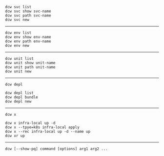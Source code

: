 

```
dcw svc list
dcw svc show svc-name
dcw svc path svc-name
dcw svc new
```

-----

```
dcw env list
dcw env show env-name
dcw env path env-name
dcw env new
```

-----

```
dcw unit list
dcw unit show unit-name
dcw unit path unit-name
dcw unit new
```

-----

```
dcw depl

dcw depl list
dcw depl bundle
dcw depl new
```

-----

```
dcw x

dcw x infra-local up -d
dcw x --tpye=k8s infra-local apply 
dcw x --rec infra-local up -d --name up
dcw xr up
```

-----

```
dcw [--show-pq] command [options] arg1 arg2 ...
```

